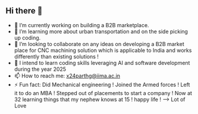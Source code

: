 ## Hi there 👋
- 🔭 I’m currently working on building a B2B marketplace.
- 🌱 I’m learning more about urban transportation and on the side picking up coding.
- 👯 I’m looking to collaborate on any ideas on developing a B2B market place for CNC machining solution which is applicable to India and works differently than existing solutions !
- 🤔 I intend to learn coding skills leveraging AI and software development during the year 2025  
- 📫 How to reach me: x24parthg@iima.ac.in
- ⚡ Fun fact: Did Mechanical engineering ! Joined the Armed forces ! Left it to do an MBA ! Stepped out of placements to start a company ! Now at 32 learning things that my nephew knows at 15  !  happy life !
-->
Lot of Love